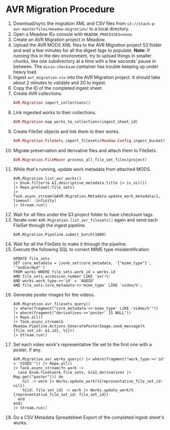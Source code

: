 # AVR Migration Procedure

1. Download/sync the migration XML and CSV files from `s3://stack-p-avr-masterfiles/meadow-migration/`
   to a local directory.
2. Open a Meadow IEx console with `MEADOW_PROCESSES=none`.
3. Create an AVR Migration project in Meadow.
4. Upload the AVR MODS XML files to the AVR Migration project S3 folder and wait a few
   minutes for all the digest tags to populate. **Note:** If running this in the dev environment,
   try to upload things in smaller chunks, like one subdirectory at a time with a few seconds'
   pause in between. The `minio-checksum` container has trouble keeping up under heavy load.
5. Ingest `avr_migration.csv` into the AVR Migration project. It should take about 2 minutes to 
   validate and 20 to ingest.
6. Copy the ID of the completed ingest sheet.
7. Create AVR collections.
   ```elixir
   AVR.Migration.import_collections()
   ```
8. Link ingested works to their collections.
   ```elixir
   AVR.Migration.map_works_to_collections(ingest_sheet_id)
   ```
9.  Create FileSet objects and link them to their works.
    ```elixir
    AVR.Migration.FileSets.import_filesets(Meadow.Config.ingest_bucket(), Path.join([project.folder, "master_files"]))
    ```
10. Migrate preservation and derivative files and attach them to FileSets.
    ```elixir
    AVR.Migration.FileMover.process_all_file_set_files(project)
    ```
11. While that's running, update work metadata from attached MODS.
    ```
    AVR.Migration.list_avr_works() 
    |> Enum.filter(& &1.descriptive_metadata.title |> is_nil()) 
    |> Repo.preload(:file_sets) 
    |> Task.async_stream(&AVR.Migration.Metadata.update_work_metadata/1, timeout: :infinity) 
    |> Stream.run()
    ```
12. Wait for all files under the S3 project folder to have checksum tags.
13. Iterate over `AVR.Migration.list_avr_filesets()` again and send each FileSet through the
    ingest pipeline.
    ```
    AVR.Migration.Pipeline.submit_batch(1000)
    ```
14. Wait for all the FileSets to make it through the pipeline.
15. Execute the following SQL to correct MIME type misidentification.
    ```
    UPDATE file_sets 
    SET core_metadata = jsonb_set(core_metadata, '{"mime_type"}', '"audio/mp4"')
    FROM works WHERE file_sets.work_id = works.id 
    AND file_sets.accession_number LIKE 'avr:%'
    AND works.work_type->>'id' = 'AUDIO'
    AND file_sets.core_metadata->>'mime_type' LIKE 'video/%';
    ```
16. Generate poster images for the videos.
    ```
    AVR.Migration.avr_filesets_query()
    |> where(fragment("core_metadata->>'mime_type' LIKE 'video/%'"))
    |> where(fragment("derivatives->>'poster' IS NULL"))
    |> Repo.all()
    |> Task.async_stream(& Meadow.Pipeline.Actions.GeneratePosterImage.send_message(%{file_set_id: &1.id}, %{}))
    |> Stream.run()
    ```
17. Set each video work's representative file set to the first one with a poster, if any.
    ```
    AVR.Migration.avr_works_query() |> where(fragment("work_type->>'id' = 'VIDEO'")) |> Repo.all()
    |> Task.async_stream(fn work ->
      case Enum.find(work.file_sets, &(&1.derivatives |> Map.get("poster"))) do
        nil -> work |> Works.update_work(%{representative_file_set_id: nil})
        %{id: file_set_id} -> work |> Works.update_work(%{representative_file_set_id: file_set_id})
      end
    end)
    |> Stream.run()
    ```
18. Do a CSV Metadata Spreadsheet Export of the completed ingest sheet's works.
